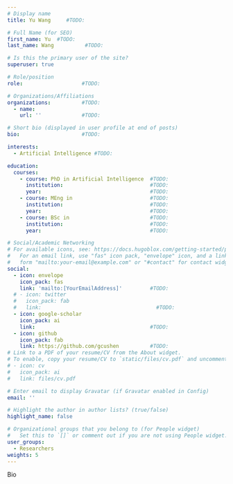 ```yaml
---
# Display name
title: Yu Wang     #TODO:

# Full Name (for SEO)
first_name: Yu  #TODO:
last_name: Wang          #TODO:

# Is this the primary user of the site?
superuser: true

# Role/position
role:                   #TODO:

# Organizations/Affiliations
organizations:          #TODO:
  - name: 
    url: ''             #TODO:

# Short bio (displayed in user profile at end of posts)
bio:                    #TODO:

interests:
  - Artificial Intelligence #TODO:

education:
  courses:
    - course: PhD in Artificial Intelligence  #TODO:
      institution:                            #TODO:
      year:                                   #TODO:
    - course: MEng in                         #TODO:
      institution:                            #TODO:
      year:                                   #TODO:
    - course: BSc in                          #TODO:
      institution:                            #TODO:
      year:                                   #TODO:

# Social/Academic Networking
# For available icons, see: https://docs.hugoblox.com/getting-started/page-builder/#icons
#   For an email link, use "fas" icon pack, "envelope" icon, and a link in the
#   form "mailto:your-email@example.com" or "#contact" for contact widget.
social:
  - icon: envelope
    icon_pack: fas
    link: 'mailto:[YourEmailAddress]'         #TODO:
  # - icon: twitter
  #   icon_pack: fab
  #   link:                                     #TODO:
  - icon: google-scholar
    icon_pack: ai
    link:                                     #TODO:
  - icon: github
    icon_pack: fab
    link: https://github.com/gcushen          #TODO:
# Link to a PDF of your resume/CV from the About widget.
# To enable, copy your resume/CV to `static/files/cv.pdf` and uncomment the lines below.
# - icon: cv
#   icon_pack: ai
#   link: files/cv.pdf

# Enter email to display Gravatar (if Gravatar enabled in Config)
email: ''

# Highlight the author in author lists? (true/false)
highlight_name: false

# Organizational groups that you belong to (for People widget)
#   Set this to `[]` or comment out if you are not using People widget.
user_groups:
  - Researchers
weights: 5
---
```


Bio
